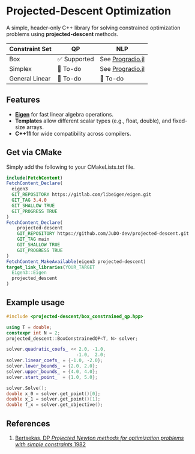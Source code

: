 # Projected-Descent Optimization
A simple, header-only C++ library for solving constrained optimization problems using **projected-descent** methods.

| Constraint Set | QP | NLP |
|---|---|---|
| Box            | ✅ Supported | See [Progradio.jl](https://github.com/JuDO-dev/Progradio.jl) | 
| Simplex        | 📝 To-do     | See [Progradio.jl](https://github.com/JuDO-dev/Progradio.jl) |
| General Linear | 📝 To-do     | 📝 To-do |

## Features
- **[Eigen](https://eigen.tuxfamily.org/)** for fast linear algebra operations.
- **Templates** allow different scalar types (e.g., float, double), and fixed-size arrays.
- **C++11** for wide compatibility across compilers.

## Get via CMake
Simply add the following to your CMakeLists.txt file.
```cmake
include(FetchContent)
FetchContent_Declare(
  eigen3
  GIT_REPOSITORY https://gitlab.com/libeigen/eigen.git
  GIT_TAG 3.4.0
  GIT_SHALLOW TRUE
  GIT_PROGRESS TRUE
)
FetchContent_Declare(
    projected-descent
    GIT_REPOSITORY https://github.com/JuDO-dev/projected-descent.git
    GIT_TAG main
    GIT_SHALLOW TRUE
    GIT_PROGRESS TRUE
)
FetchContent_MakeAvailable(eigen3 projected-descent)
target_link_libraries(YOUR_TARGET
  Eigen3::Eigen
  projected_descent
)
```

## Example usage
```cpp
#include <projected-descent/box_constrained_qp.hpp>

using T = double;
constexpr int N = 2;
projected_descent::BoxConstrainedQP<T, N> solver;

solver.quadratic_coefs_ << 2.0, -1.0,
                          -1.0,  2.0;
solver.linear_coefs_ = {-1.0, -2.0};
solver.lower_bounds_ = {2.0, 2.0};
solver.upper_bounds_ = {4.0, 4.0};
solver.start_point_  = {1.0, 5.0};

solver.Solve();
double x_0 = solver.get_point()[0];
double x_1 = solver.get_point()[1];
double f_x = solver.get_objective();
```

## References
1. [Bertsekas, DP *Projected Newton methods for optimization problems with simple constraints* 1982](https://epubs.siam.org/doi/abs/10.1137/0320018)
